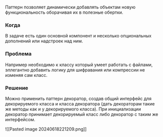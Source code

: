 Паттерн позволяет динамически добавлять объектам новую функциональность оборачивая их в полезные обертки.

### Когда
В задаче есть один основной компонент и несколько опциональных дополнений или надстроек над ним.

### Проблема

Например необходимо к классу который умеет работать с файлами,  эллегантно добавить логику для шифравания или компрессии не изменяя сам класс.

### Решение
Можно применить паттерн декоратор, создав общий интерфейс для декорируемого класса и класса декоратора (дать декораторам такие же методы как и у декорируемого класса). При инициализации декоратор принимает декорируемый класс либо декоратор с таким же интерфейсом.

![[Pasted image 20240618221209.png]]